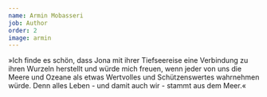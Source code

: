 ```yaml
---
name: Armin Mobasseri
job: Author
order: 2
image: armin
---
```


»Ich finde es schön, dass Jona mit ihrer Tiefseereise eine Verbindung zu ihren Wurzeln herstellt und würde mich freuen, wenn jeder von uns die Meere und Ozeane als etwas Wertvolles und Schützenswertes wahrnehmen würde. Denn alles Leben - und damit auch wir - stammt aus dem Meer.«